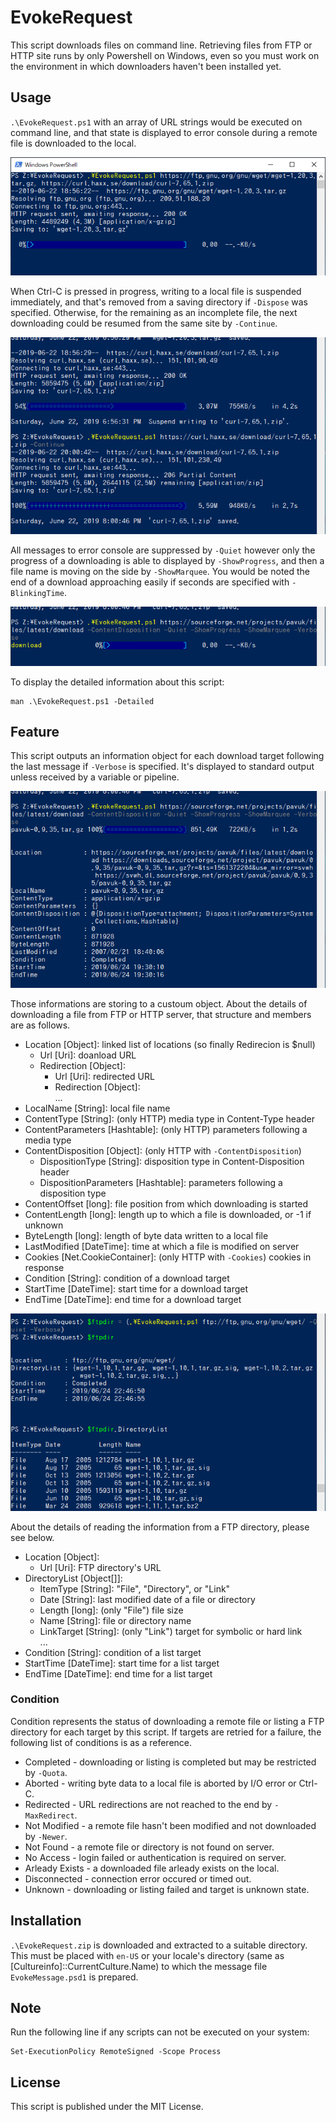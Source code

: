 EvokeRequest
===============

This script downloads files on command line. Retrieving files from FTP or HTTP site runs by only Powershell on Windows,
even so you must work on the environment in which downloaders haven't been installed yet.

## Usage

`.\EvokeRequest.ps1` with an array of URL strings would be executed on command line, and that state is displayed to
error console during a remote file is downloaded to the local.

<p>
  <img alt="Download" src="https://github.com/kawagita/EvokeRequest/raw/master/download.gif"/>
</p>

When Ctrl-C is pressed in progress, writing to a local file is suspended immediately, and that's removed from a saving
directory if `-Dispose` was specified. Otherwise, for the remaining as an incomplete file, the next downloading could be
resumed from the same site by `-Continue`.

<p>
  <img alt="Suspend" src="https://github.com/kawagita/EvokeRequest/raw/master/suspend.png"/>
</p>

All messages to error console are suppressed by `-Quiet` however only the progress of a downloading is able to displayed
by `-ShowProgress`, and then a file name is moving on the side by `-ShowMarquee`. You would be noted the end of a download
approaching easily if seconds are specified with `-BlinkingTime`.

<p>
  <img alt="Marquee" src="https://github.com/kawagita/EvokeRequest/raw/master/marquee.gif"/>
</p>

To display the detailed information about this script:

    man .\EvokeRequest.ps1 -Detailed

## Feature

This script outputs an information object for each download target following the last message if `-Verbose` is specified.
It's displayed to standard output unless received by a variable or pipeline.

<p>
  <img alt="Verbose" src="https://github.com/kawagita/EvokeRequest/raw/master/verbose.png"/>
</p>

Those informations are storing to a custoum object. About the details of downloading a file from FTP or HTTP server,
that structure and members are as follows.

- Location [Object]: linked list of locations (so finally Redirecion is $null)
  - Url [Uri]: doanload URL
  - Redirection [Object]:
    - Url [Uri]: redirected URL
    - Redirection [Object]:  
      ...
- LocalName [String]: local file name
- ContentType [String]: (only HTTP) media type in Content-Type header
- ContentParameters [Hashtable]: (only HTTP) parameters following a media type
- ContentDisposition [Object]: (only HTTP with `-ContentDisposition`)
  - DispositionType [String]: disposition type in Content-Disposition header
  - DispositionParameters [Hashtable]: parameters following a disposition type
- ContentOffset [long]: file position from which downloading is started
- ContentLength [long]: length up to which a file is downloaded, or -1 if unknown
- ByteLength [long]: length of byte data written to a local file
- LastModified [DateTime]: time at which a file is modified on server
- Cookies [Net.CookieContainer]: (only HTTP with `-Cookies`) cookies in response
- Condition [String]: condition of a download target
- StartTime [DateTime]: start time for a download target
- EndTime [DateTime]: end time for a download target

<p>
  <img alt="FTP Directory" src="https://github.com/kawagita/EvokeRequest/raw/master/ftp_directory.png"/>
</p>

About the details of reading the information from a FTP directory, please see below.

- Location [Object]:
  - Url [Uri]: FTP directory's URL
- DirectoryList [Object[]]:
  - ItemType [String]: "File", "Directory", or "Link"
  - Date [String]: last modified date of a file or directory
  - Length [long]: (only "File") file size
  - Name [String]: file or directory name
  - LinkTarget [String]: (only "Link") target for symbolic or hard link  
      ...
- Condition [String]: condition of a list target
- StartTime [DateTime]: start time for a list target
- EndTime [DateTime]: end time for a list target

### Condition

Condition represents the status of downloading a remote file or listing a FTP directory for each target by this script.
If targets are retried for a failure, the following list of conditions is as a reference.

* Completed - downloading or listing is completed but may be restricted by `-Quota`.
* Aborted - writing byte data to a local file is aborted by I/O error or Ctrl-C.
* Redirected - URL redirections are not reached to the end by `-MaxRedirect`.
* Not Modified - a remote file hasn't been modified and not downloaded by `-Newer`.
* Not Found - a remote file or directory is not found on server.
* No Access - login failed or authentication is required on server.
* Arleady Exists - a downloaded file arleady exists on the local.
* Disconnected - connection error occured or timed out.
* Unknown - downloading or listing failed and target is unknown state.

## Installation

`.\EvokeRequest.zip` is downloaded and extracted to a suitable directory. This must be placed with `en-US` or your locale's
directory (same as [Cultureinfo]::CurrentCulture.Name) to which the message file `EvokeMessage.psd1` is prepared.

## Note

Run the following line if any scripts can not be executed on your system:

    Set-ExecutionPolicy RemoteSigned -Scope Process

## License

This script is published under the MIT License.
